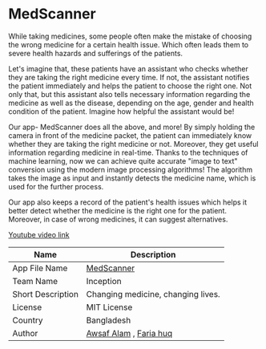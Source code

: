 # MedScanner
While taking medicines, some people often make the mistake of choosing the wrong medicine for a certain health issue. Which often leads them to severe health hazards and sufferings of the patients. 

Let's imagine that, these patients have an assistant who checks whether they are taking the right medicine every time. If not, the assistant notifies the patient immediately and helps the patient to choose the right one. Not only that, but this assistant also tells necessary information regarding the medicine as well as the disease, depending on the age, gender and health condition of the patient. Imagine how helpful the assistant would be!
 
Our app- MedScanner does all the above, and more! By simply holding the camera in front of the medicine packet, the patient can immediately know whether they are taking the right medicine or not. Moreover, they get useful information regarding medicine in real-time. Thanks to the techniques of machine learning, now we can achieve quite accurate "image to text" conversion using the modern image processing algorithms! The algorithm takes the image as input and instantly detects the medicine name, which is used for the further process.

Our app also keeps a record of the patient's health issues which helps it better detect whether the medicine is the right one for the patient. Moreover, in case of wrong medicines, it can suggest alternatives. 

[Youtube video link](https://youtu.be/XtpB3YHFA5U)


Name | Description
------------ | -------------
App File Name | [MedScanner](https://github.com/AwsafAlam/MedScanner/blob/master/app-debug.apk)
Team Name | Inception
Short Description  | Changing medicine, changing lives.
License | MIT License
Country | Bangladesh
Author | [Awsaf Alam](https://github.com/AwsafAlam) , [Faria huq](https://github.com/oaishi)

